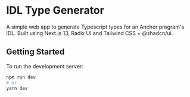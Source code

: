 # IDL Type Generator

A simple web app to generate Typescript types for an Anchor program's IDL. Built using Next.js 13, Radix UI and Tailwind CSS + @shadcn/ui. 

## Getting Started

To run the development server:

```bash
npm run dev
# or
yarn dev
```
